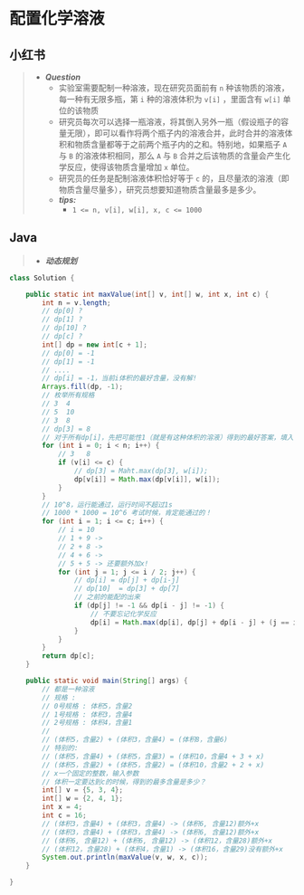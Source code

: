 # 配置化学溶液

## 小红书

> - ***Question***
>   - 实验室需要配制一种溶液，现在研究员面前有 `n` 种该物质的溶液，每一种有无限多瓶，第 `i` 种的溶液体积为 `v[i]` ，里面含有 `w[i]` 单位的该物质
>   - 研究员每次可以选择一瓶溶液，将其倒入另外一瓶（假设瓶子的容量无限），即可以看作将两个瓶子内的溶液合并，此时合并的溶液体积和物质含量都等于之前两个瓶子内的之和。特别地，如果瓶子 `A` 与 `B` 的溶液体积相同，那么 `A` 与 `B` 合并之后该物质的含量会产生化学反应，使得该物质含量增加 `x` 单位。
>   - 研究员的任务是配制溶液体积恰好等于 `c` 的，且尽量浓的溶液（即物质含量尽量多），研究员想要知道物质含量最多是多少。
>   - ***tips:***
>     - `1 <= n, v[i], w[i], x, c <= 1000`

## Java

> - ***动态规划***

```java
class Solution {

    public static int maxValue(int[] v, int[] w, int x, int c) {
        int n = v.length;
        // dp[0] ?
        // dp[1] ?
        // dp[10] ?
        // dp[c] ?
        int[] dp = new int[c + 1];
        // dp[0] = -1
        // dp[1] = -1
        // ....
        // dp[i] = -1，当前i体积的最好含量，没有解!
        Arrays.fill(dp, -1);
        // 枚举所有规格
        // 3  4
        // 5  10
        // 3  8
        // dp[3] = 8
        // 对于所有dp[i]，先把可能性1（就是有这种体积的溶液）得到的最好答案，填入！
        for (int i = 0; i < n; i++) {
            // 3   8
            if (v[i] <= c) {
                // dp[3] = Maht.max(dp[3], w[i]);
                dp[v[i]] = Math.max(dp[v[i]], w[i]);
            }
        }
        // 10^8，运行能通过，运行时间不超过1s
        // 1000 * 1000 = 10^6 考试时候，肯定能通过的！
        for (int i = 1; i <= c; i++) {
            // i = 10
            // 1 + 9 ->
            // 2 + 8 ->
            // 4 + 6 ->
            // 5 + 5 -> 还要额外加x!
            for (int j = 1; j <= i / 2; j++) {
                // dp[i] = dp[j] + dp[i-j]
                // dp[10]  = dp[3] + dp[7]
                // 之前的能配的出来
                if (dp[j] != -1 && dp[i - j] != -1) {
                    // 不要忘记化学反应
                    dp[i] = Math.max(dp[i], dp[j] + dp[i - j] + (j == i - j ? x : 0));
                }
            }
        }
        return dp[c];
    }

    public static void main(String[] args) {
        // 都是一种溶液
        // 规格 :
        // 0号规格 : 体积5，含量2
        // 1号规格 : 体积3，含量4
        // 2号规格 : 体积4，含量1
        //
        // (体积5，含量2) + (体积3，含量4) = (体积8，含量6)
        // 特别的:
        // (体积5，含量4) + (体积5，含量3) = (体积10，含量4 + 3 + x)
        // (体积5，含量2) + (体积5，含量2) = (体积10，含量2 + 2 + x)
        // x一个固定的整数，输入参数
        // 体积一定要达到c的时候，得到的最多含量是多少？
        int[] v = {5, 3, 4};
        int[] w = {2, 4, 1};
        int x = 4;
        int c = 16;
        // (体积3，含量4) + (体积3，含量4) -> (体积6, 含量12)额外+x
        // (体积3，含量4) + (体积3，含量4) -> (体积6, 含量12)额外+x
        // (体积6, 含量12) + (体积6, 含量12) -> (体积12，含量28)额外+x
        // (体积12，含量28) + (体积4，含量1) -> (体积16，含量29)没有额外+x
        System.out.println(maxValue(v, w, x, c));
    }

}
```
